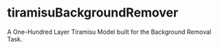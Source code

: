 # tiramisuBackgroundRemover
A One-Hundred Layer Tiramisu Model built for the Background Removal Task.
